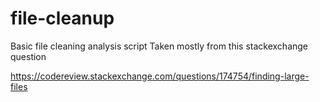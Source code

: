 # file-cleanup

Basic file cleaning analysis script
Taken mostly from this stackexchange question

https://codereview.stackexchange.com/questions/174754/finding-large-files
